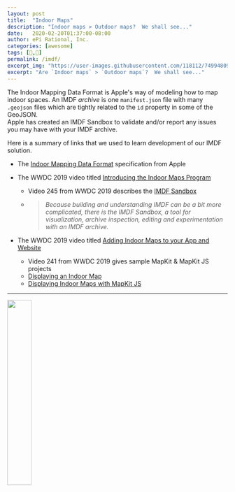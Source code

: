```yaml
---
layout: post
title:  "Indoor Maps"
description: "Indoor maps > Outdoor maps?  We shall see..."
date:   2020-02-20T01:37:00-08:00
author: ePi Rational, Inc.
categories: [awesome]
tags: [🐶,🧭]
permalink: /imdf/
excerpt_img: "https://user-images.githubusercontent.com/118112/74994809-e9100e00-5403-11ea-9e67-6403a34ec26e.gif"
excerpt: "Are `Indoor maps` > `Outdoor maps`?  We shall see..."
---
```


The Indoor Mapping Data Format is Apple's way of modeling how to map indoor spaces.  An IMDF *archive* is one `manifest.json` file with many `.geojson` files which are tightly related to the `id` property in some of the GeoJSON.  
Apple has created an IMDF Sandbox to validate and/or report any issues you may have with your IMDF archive.  

Here is a summary of links that we used to learn development of our IMDF solution.

* The [Indoor Mapping Data Format](https://register.apple.com/resources/imdf/) specification from Apple
* The WWDC 2019 video titled [Introducing the Indoor Maps Program](https://developer.apple.com/videos/play/wwdc2019/245)
  * Video 245 from WWDC 2019 describes the [IMDF Sandbox](https://register.apple.com/indoor/imdf-sandbox)
  * > *Because building and understanding IMDF can be a bit more complicated, there is the IMDF Sandbox, a tool for visualization, archive inspection, editing and experimentation with an IMDF archive.*

* The WWDC 2019 video titled [Adding Indoor Maps to your App and Website](https://developer.apple.com/videos/play/wwdc2019/241)
  * Video 241 from WWDC 2019 gives sample MapKit & MapKit JS projects
  * [Displaying an Indoor Map](https://developer.apple.com/documentation/mapkit/displaying_an_indoor_map)
  * [Displaying Indoor Maps with MapKit JS](https://developer.apple.com/documentation/mapkitjs/mapkit/displaying_indoor_maps_with_mapkit_js)

---

<img src="https://user-images.githubusercontent.com/118112/74994809-e9100e00-5403-11ea-9e67-6403a34ec26e.gif" height="33%" width="33%">
